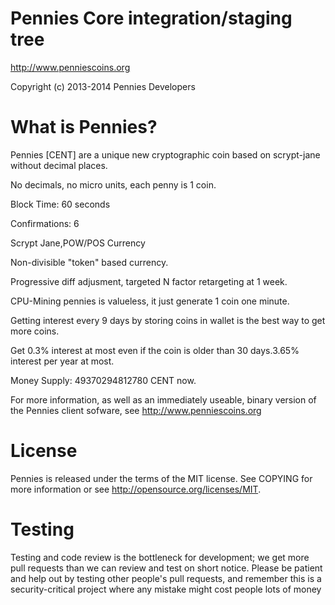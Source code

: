 Pennies Core integration/staging tree
=======

http://www.penniescoins.org

Copyright (c) 2013-2014 Pennies Developers

What is Pennies?
=======
Pennies [CENT] are a unique new cryptographic coin based on scrypt-jane without decimal places.

No decimals, no micro units, each penny is 1 coin.

Block Time: 60 seconds

Confirmations: 6

Scrypt Jane,POW/POS Currency

Non-divisible "token" based currency.

Progressive diff adjusment, targeted N factor retargeting at 1 week.

CPU-Mining pennies is valueless, it just generate 1 coin one minute.

Getting interest every 9 days by storing coins in wallet is the best way to get more coins.

Get 0.3% interest at most even if the coin is older than 30 days.3.65% interest per year at most.

Money Supply: 49370294812780 CENT now.

For more information, as well as an immediately useable, binary version of the Pennies client sofware, see http://www.penniescoins.org


License
=======
Pennies is released under the terms of the MIT license. See  COPYING  for more information or see http://opensource.org/licenses/MIT.


Testing
=======
Testing and code review is the bottleneck for development; we get more pull requests than we can review and test on short notice. Please be patient and help out by testing other people's pull requests, and remember this is a security-critical project where any mistake might cost people lots of money





